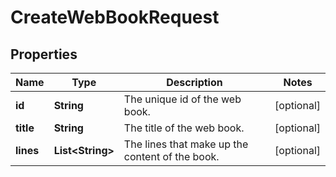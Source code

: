 
# CreateWebBookRequest

## Properties
Name | Type | Description | Notes
------------ | ------------- | ------------- | -------------
**id** | **String** | The unique id of the web book. |  [optional]
**title** | **String** | The title of the web book. |  [optional]
**lines** | **List&lt;String&gt;** | The lines that make up the content of the book. |  [optional]



